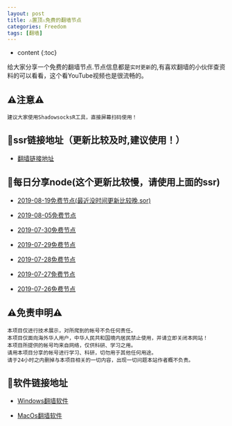```yaml
---
layout: post
title: ⚠️置顶⚠️免费的翻墙节点
categories: Freedom
tags: [翻墙]
---
```

* content
{:toc}

给大家分享一个免费的翻墙节点.节点信息都是`实时更新`的,有喜欢翻墙的小伙伴查资料的可以看看，这个看YouTube视频也是很流畅的。

## ⚠️注意⚠️

	建议大家使用ShadowsocksR工具，直接屏幕扫码使用！

## 🔗ssr链接地址（更新比较及时,建议使用！）

   * [翻墙链接地址](https://www.goroutine.me/ssr/index.html)

## 👀每日分享node(这个更新比较慢，请使用上面的ssr)

   * [2019-08-19免费节点(最近没时间更新比较晚,sor)](https://www.goroutine.me/ssrnode/ssrnode-2019-08-19.txt)

   * [2019-08-05免费节点](https://www.goroutine.me/ssrnode/ssrnode-2019-08-05.txt)

   * [2019-07-30免费节点](https://www.goroutine.me/ssrnode/ssrnode-2019-07-30.txt)

   * [2019-07-29免费节点](https://www.goroutine.me/ssrnode/ssrnode-2019-07-29.txt)
  
   * [2019-07-28免费节点](https://www.goroutine.me/ssrnode/ssrnode-2019-07-28.txt)

   * [2019-07-27免费节点](https://www.goroutine.me/ssrnode/ssrnode-2019-07-27.txt)

   * [2019-07-26免费节点](https://www.goroutine.me/ssrnode/ssrnode-2019-07-26.txt)


## ⚠️免责申明⚠️
	
	本项目仅进行技术展示，对所爬到的帐号不负任何责任。 
	本项目仅面向海外华人用户，中华人民共和国境内居民禁止使用，并请立即关闭本网站！ 
	本项目所提供的帐号均来自网络，仅供科研、学习之用。 
	请用本项目分享的帐号进行学习、科研，切勿用于其他任何用途。 
	请于24小时之内删掉与本项目相关的一切内容，出现一切问题本站作者概不负责。
	

## 🔗软件链接地址

* [Windows翻墙软件](https://www.goroutine.me/ssr/software/ShadowsocksR-4.4.5-win.7z)

* [MacOs翻墙软件](https://www.goroutine.me/ssr/software/ShadowsocksX-NG-R8.dmg)